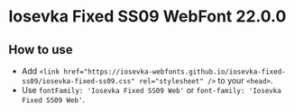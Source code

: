 # Iosevka Fixed SS09 WebFont 22.0.0

## How to use

- Add `<link href="https://iosevka-webfonts.github.io/iosevka-fixed-ss09/iosevka-fixed-ss09.css" rel="stylesheet" />` to your `<head>`.
- Use `fontFamily: 'Iosevka Fixed SS09 Web'` or `font-family: 'Iosevka Fixed SS09 Web'`.
